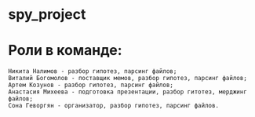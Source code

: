# spy_project
# Роли в команде:
    Никита Налимов - разбор гипотез, парсинг файлов;
    Виталий Богомолов - поставщик мемов, разбор гипотез, парсинг файлов;
    Артем Козунов - разбор гипотез, парсинг файлов;
    Анастасия Михеева - подготовка презентации, разбор гитотез, мерджинг файлов;
    Сона Геворгян - организатор, разбор гипотез, парсинг файлов.
